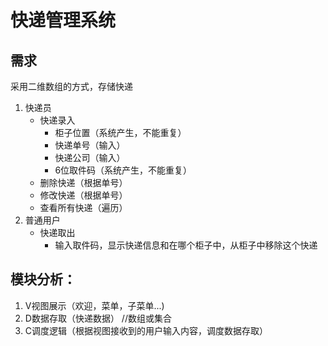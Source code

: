 # 快递管理系统

## 需求
采用二维数组的方式，存储快递
1. 快递员
    - 快递录入
        - 柜子位置（系统产生，不能重复）
        - 快递单号（输入）
        - 快递公司（输入）
        - 6位取件码（系统产生，不能重复）
    - 删除快递（根据单号）
    - 修改快递（根据单号）
    - 查看所有快递（遍历）
2. 普通用户
    - 快递取出
        - 输入取件码，显示快递信息和在哪个柜子中，从柜子中移除这个快递

## 模块分析：
1. V视图展示（欢迎，菜单，子菜单...)
2. D数据存取（快递数据） //数组或集合
3. C调度逻辑（根据视图接收到的用户输入内容，调度数据存取）